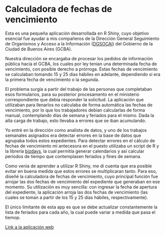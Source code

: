 # Calculadora de fechas de vencimiento

Esta es una pequeña aplicación desarrollada en R Shiny, cuyo objetivo esencial fue ayudar a mis compañeros de la Dirección General Seguimiento de Organismos y Acceso a la Información ([DGSOCAI](https://www.buenosaires.gob.ar/gobierno/institucional-subsecretaria-de-reforma-politica/dg-seguimiento-de-organismos-de-control-y-acceso-a-la-informacion)) del Gobierno de la Ciudad de Buenos Aires (GCBA).

Nuestra dirección se encargaba de procesar los pedidos de información pública hacia el GCBA, los cuales por ley tenían una determinada fecha de vencimiento, con posible derecho a prórroga. Estas fechas de vencimiento se calculaban tomando 15 y 25 días hábiles en adelante, dependiendo si era la primera fecha de vencimiento o la segunda.

El problema surgía a partir del trabajo de las personas que completaban esos formularios, para su posterior procesamento en el ministerio correspondiente que debía responder la solicitud. La aplicación que utilizaban para llenarlos no calculaba de forma automática las fechas de vencimiento, por lo que los trabajadores debían calcularlas de forma manual, contemplando días de semana y feriados para el mismo. Dada la alta carga de trabajo, esto llevaba a errores que se iban acumulando.

Yo entré en la dirección como analista de datos, y uno de los trabajos semanales asignados era detectar errores en la base de datos que agrupaba todos estos expedientes. Para detectar errores en el cálculo de fechas de vencimiento mi antecesora en el puesto utilizaba un script de R y la librería [bizdays](https://cran.r-project.org/web/packages/bizdays/readme/README.html), la cual permitía generar calendarios y así calcular períodos de tiempo que contemplasen feriados y fines de semana.

Como venía de aprender a utilizar R Shiny, me di cuenta que era posible evitar en buena medida que estos errores se multiplicaran tanto. Para eso, diseñé la calculadora de fechas de vencimiento, cuyo principal función fue arrojar las dos fechas de vencimiento del expediente que generaban en ese momento. Su utilización es muy sencilla: con ingresar la fecha de apertura del expediente, la aplicación arroja las dos fechas de vencimiento (las cuales se toman a partir de los 15 y 25 días hábiles, respectivamente).

El único limitante de esta app es que se debe actualizar constantemente la lista de feriados para cada año, la cual puede variar a medida que pasa el tiemop.

[Link a la aplicación web](https://dgsocai-104.shinyapps.io/calculo_vencimiento/?_ga=2.258113346.971990640.1634312890-1976076516.1634312890)
